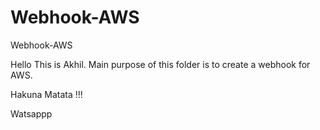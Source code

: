 # Webhook-AWS
Webhook-AWS

Hello This is Akhil. Main purpose of this folder is to create a webhook for AWS.

Hakuna Matata !!!

Watsappp
